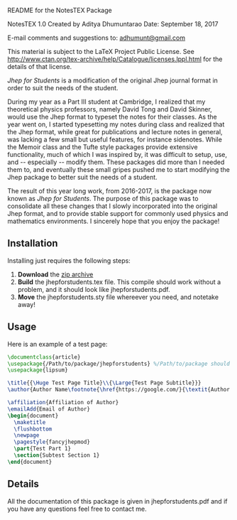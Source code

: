 README for the NotesTEX Package

NotesTEX 1.0
Created by Aditya Dhumuntarao
Date: September 18, 2017

E-mail comments and suggestions to: adhumunt@gmail.com

This material is subject to the LaTeX Project Public License.
See http://www.ctan.org/tex-archive/help/Catalogue/licenses.lppl.html for 
the details of that license.

_Jhep for Students_ is a modification of the original Jhep journal format in order to suit the needs of the student. 

During my year as a Part III student at Cambridge, I realized that my theoretical physics professors, namely David Tong and David Skinner, would use the Jhep format to typeset the notes for their classes. As the year went on, I started typesetting my notes during class and realized that the Jhep format, while great for publications and lecture notes in general, was lacking a few small but useful features, for instance sidenotes. While the Memoir class and the Tufte style packages provide extensive functionality, much of which I was inspired by, it was difficult to setup, use, and -- especially -- modify them. These packages did more than I needed them to, and eventually these small gripes pushed me to start modifying the Jhep package to better suit the needs of a student.

The result of this year long work, from 2016-2017, is the package now known as _Jhep for Students_. The purpose of this package was to consolidate all these changes that I slowly incorporated into the original Jhep format, and to provide stable support for commonly used physics and mathematics environments. I sincerely hope that you enjoy the package!

## Installation

Installing just requires the following steps:

1. **Download** the [zip archive](https://github.com/Adhumunt/Jhep-for-Students/blob/master/JhepforStudents.zip)
2. **Build** the jhepforstudents.tex file. This compile should work without a problem, and it should look like jhepforstudents.pdf.
3. **Move** the jhepforstudents.sty file whereever you need, and notetake away!

## Usage
Here is an example of a test page:

```latex
\documentclass{article}
\usepackage{/Path/to/package/jhepforstudents} %/Path/to/package should be replaced with package location
\usepackage{lipsum}

\title{{\Huge Test Page Title}\\{\Large{Test Page Subtitle}}}
\author{Author Name\footnote{\href{https://google.com/}{\textit{Author Website}}}}

\affiliation{Affiliation of Author}
\emailAdd{Email of Author}
\begin{document}
  \maketitle
  \flushbottom
  \newpage
  \pagestyle{fancyjhepmod}
  \part{Test Part 1}
  \section{Subtest Section 1}
\end{document}
```

## Details
All the documentation of this package is given in jhepforstudents.pdf and if you have any questions feel free to contact me.
